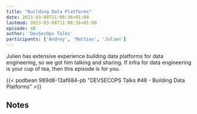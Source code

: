 ```yaml
---
title: "Building Data Platforms"
date: 2023-03-08T11:08:36+01:00
lastmod: 2023-03-08T11:08:36+01:00
episode: 48
author: 'DevSecOps Talks'
participants: ['Andrey', 'Mattias', 'Julien']
---
```


Julien has extensive experience building data platforms for data engineering, so we got him talking and sharing. If infra for data engineering is your cup of tea, then this episode is for you.

<!--more-->

<!-- Player -->

{{< podbean 989d8-13af684-pb "DEVSECOPS Talks #48 - Building Data Platforms" >}}

## Notes